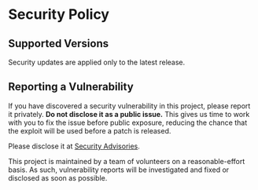 # Security Policy

## Supported Versions

Security updates are applied only to the latest release.

## Reporting a Vulnerability

If you have discovered a security vulnerability in this project, please report it privately. **Do not disclose it as a public issue.** This gives us time to work with you to fix the issue before public exposure, reducing the chance that the exploit will be used before a patch is released.

Please disclose it at [Security Advisories](https://gits.joyconn.cn/go-eric/gopsutil/security/advisories/new).

This project is maintained by a team of volunteers on a reasonable-effort basis. As such, vulnerability reports will be investigated and fixed or disclosed as soon as possible.
